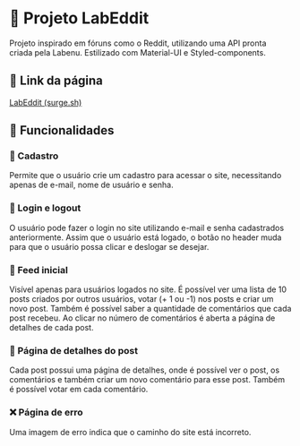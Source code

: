 # :open_file_folder: Projeto LabEddit

Projeto inspirado em fóruns como o Reddit, utilizando uma API pronta criada pela Labenu. Estilizado com Material-UI e Styled-components.


## :link:  Link da página
[LabEddit (surge.sh)](http://ana-sammi-labeddit.surge.sh/login)

## :memo: Funcionalidades

### :book:  Cadastro
Permite que o usuário crie um cadastro para acessar o site, necessitando apenas de e-mail, nome de usuário e senha.

### :bust_in_silhouette: Login e logout
O usuário pode fazer o login no site utilizando e-mail e senha cadastrados anteriormente. Assim que o usuário está logado, o botão no header muda para que o usuário possa clicar e deslogar se desejar.

### :closed_lock_with_key: Feed inicial
Visível apenas para usuários logados no site. É possível ver uma lista de 10 posts criados por outros usuários, votar (+ 1 ou -1) nos posts e criar um novo post. Também é possível saber a quantidade de comentários que cada post recebeu. Ao clicar no número de comentários é aberta a página de detalhes de cada post.

### :microscope: Página de detalhes do post
Cada post possui uma página de detalhes, onde é possível ver o post, os comentários e também criar um novo comentário para esse post. Também é possível votar em cada comentário.

### :x: Página de erro
Uma imagem de erro indica que o caminho do site está incorreto.


